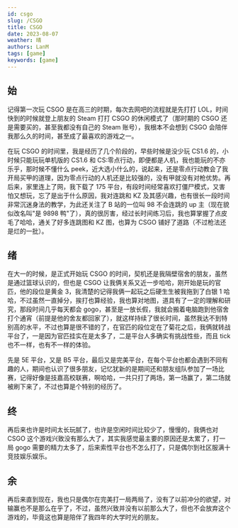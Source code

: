 ```yaml
---
id: csgo
slug: /CSGO
title: CSGO
date: 2023-08-07
weather: 晴
authors: LanM
tags: [game]
keywords: [game]
---
```


## 始

记得第一次玩 CSGO 是在高三的时期，每次去网吧的流程就是先打打 LOL，时间快到的时候就登上朋友的 Steam 打打 CSGO 的休闲模式了（那时期的 CSGO 还是需要买的，甚至我都没有自己的 Steam 账号），我根本不会想到 CSGO 会陪伴我那么久的时间，甚至成了最喜欢的游戏之一。

在玩 CSGO 的时间里，我是经历了几个阶段的，早些时候是没少玩 CS1.6 的，小时候只能玩玩单机版的 CS1.6 和 CS:零点行动，即便都是人机，我也能玩的不亦乐乎，那时候不懂什么 peek，近大选小什么的，说起来，还是零点行动教会了我开局买甲的道理，因为零点行动的人机还是比较强的，没有甲就没有对枪优势。再后来，家里连上了网，我下载了 175 平台，有段时间经常喜欢打僵尸模式，又害怕又想玩，忘了是出于什么原因，我对连跳和 KZ 及其感兴趣，也有很长一段时间非常沉迷身法的教学，为此还关注了 B 站的一位叫 98 不会连跳的 up 主（现在貌似改名叫"是 9898 鸭"了），真的很厉害，经过长时间练习后，我也算掌握了点皮毛了哈哈，通关了好多连跳图和 KZ 图，也算为 CSGO 铺好了道路（不过枪法还是烂的一批）。

## 绪

在大一的时候，是正式开始玩 CSGO 的时间，契机还是我隔壁宿舍的朋友，虽然是通过篮球认识的，但也是 CSGO 让我俩关系又近一步哈哈，刚开始是玩的官匹，他的段位是黄金 3，我清楚的记得我俩一起玩之后硬生生被我拖到了白银 1 哈哈，不过虽然一直掉分，挨打也算经验，我也算对地图，道具有了一定的理解和研究，那段时间几乎每天都会 gogo，甚至是一放长假，我就会搬着电脑跑到他宿舍打个通宵（前提是他的舍友都回家了），就这样持续了很长时间，虽然我达不到特别高的水平，不过也算是很不错的了，在官匹的段位定在了菊花之后，我俩就转战平台了，一是因为官匹挂实在是太多了，二是平台人多确实有挑战性些，而且 tick 也不一样，也有不一样的体验。

先是 5E 平台，又是 B5 平台，最后又是完美平台，在每个平台也都会遇到不同有趣的人，期间也认识了很多朋友，记忆犹新的是期间还和朋友组队参加了一场比赛，记得好像是技嘉高校联赛，啊哈哈，一共只打了两场，第一场赢了，第二场就被刷下来了，不过也算是个特别的经历了。

## 终

再后来也许是时间太长玩腻了，也许是空闲时间比较少了，慢慢的，我俩也对 CSGO 这个游戏兴致没有那么大了，其实我感觉最主要的原因还是太累了，打一局 gogo 需要的精力太多了，后来索性平台也不怎么打了，只是偶尔到社区服满十竞技娱乐娱乐。

## 余

再后来直到现在，我也只是偶尔在完美打一局两局了，没有了以前冲分的欲望，对输赢也不是那么在乎了，不过，虽然兴致并没有以前那么大了，但也不会放弃这个游戏的，毕竟这也算是陪伴了我四年的大学时光的朋友。
